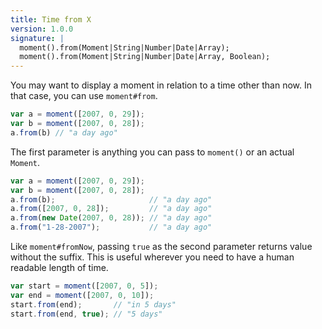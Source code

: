 ```yaml
---
title: Time from X
version: 1.0.0
signature: |
  moment().from(Moment|String|Number|Date|Array);
  moment().from(Moment|String|Number|Date|Array, Boolean);
---
```



You may want to display a moment in relation to a time other than now. In that case, you can use `moment#from`.

```javascript
var a = moment([2007, 0, 29]);
var b = moment([2007, 0, 28]);
a.from(b) // "a day ago"
```

The first parameter is anything you can pass to `moment()` or an actual `Moment`.

```javascript
var a = moment([2007, 0, 29]);
var b = moment([2007, 0, 28]);
a.from(b);                     // "a day ago"
a.from([2007, 0, 28]);         // "a day ago"
a.from(new Date(2007, 0, 28)); // "a day ago"
a.from("1-28-2007");           // "a day ago"
```

Like `moment#fromNow`, passing `true` as the second parameter returns value without the suffix. This is useful wherever you need to have a human readable length of time.

```javascript
var start = moment([2007, 0, 5]);
var end = moment([2007, 0, 10]);
start.from(end);       // "in 5 days"
start.from(end, true); // "5 days"
```

